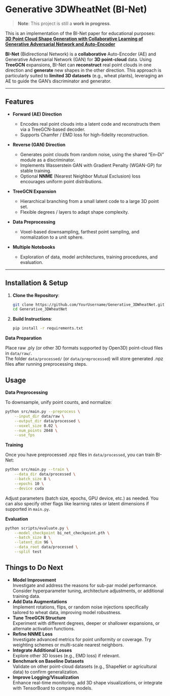 # Generative 3DWheatNet (BI-Net)
> **Note**: This project is still a **work in progress**.

This is an implementation of the BI-Net paper for educational purposes:  
[**3D Point Cloud Shape Generation with Collaborative Learning of Generative Adversarial Network and Auto-Encoder**](https://www.mdpi.com/2072-4292/16/10/1772)

**BI-Net** (Bidirectional Network) is a **collaborative** Auto-Encoder (AE) and Generative Adversarial Network (GAN) for **3D point-cloud** data. Using **TreeGCN** expansions, BI-Net can **reconstruct** real point clouds in one direction and **generate** new shapes in the other direction. This approach is particularly suited to **limited 3D datasets** (e.g., wheat plants), leveraging an AE to guide the GAN’s discriminator and generator.

---

## Features

- **Forward (AE) Direction**  
  - Encodes real point clouds into a latent code and reconstructs them via a TreeGCN-based decoder.
  - Supports Chamfer / EMD loss for high-fidelity reconstruction.

- **Reverse (GAN) Direction**  
  - Generates point clouds from random noise, using the shared “En–Di” module as a discriminator.
  - Implements Wasserstein GAN with Gradient Penalty (WGAN-GP) for stable training.
  - Optional **NNME** (Nearest Neighbor Mutual Exclusion) loss encourages uniform point distributions.

- **TreeGCN Expansion**  
  - Hierarchical branching from a small latent code to a large 3D point set.
  - Flexible degrees / layers to adapt shape complexity.

- **Data Preprocessing**  
  - Voxel-based downsampling, farthest point sampling, and normalization to a unit sphere.

- **Multiple Notebooks**  
  - Exploration of data, model architectures, training procedures, and evaluation.

---

## Installation & Setup

1. **Clone the Repository**:
   ```bash
   git clone https://github.com/YourUsername/Generative_3DWheatNet.git
   cd Generative_3DWheatNet
   ```

2. **Build Instructions**:
   ```bash
   pip install -r requirements.txt
   ```

**Data Preparation**

Place raw .ply (or other 3D formats supported by Open3D) point-cloud files in `data/raw/`.  
The folder `data/processed/` (or `data/preprocessed`) will store generated .npz files after running preprocessing steps.

## Usage

**Data Preprocessing**

To downsample, unify point counts, and normalize:
```bash
python src/main.py --preprocess \
    --input_dir data/raw \
    --output_dir data/processed \
    --voxel_size 0.02 \
    --num_points 2048 \
    --use_fps
```

**Training**

Once you have preprocessed .npz files in `data/processed`, you can train BI-Net:
```bash
python src/main.py --train \
    --data_dir data/processed \
    --batch_size 8 \
    --epochs 10 \
    --device cuda
```
Adjust parameters (batch size, epochs, GPU device, etc.) as needed. You can also specify other flags like learning rates or latent dimensions if supported in `main.py`.

**Evaluation**
```bash
python scripts/evaluate.py \
    --model_checkpoint bi_net_checkpoint.pth \
    --batch_size 8 \
    --latent_dim 96 \
    --data_root data/processed \
    --split test
```

## Things to Do Next
- **Model Improvement**  
  Investigate and address the reasons for sub-par model performance. Consider hyperparameter tuning, architecture adjustments, or additional training data.
- **Add Data Augmentations**  
  Implement rotations, flips, or random noise injections specifically tailored to wheat data, improving model robustness.
- **Tune TreeGCN Structure**  
  Experiment with different degrees, deeper or shallower expansions, or alternate activation functions.
- **Refine NNME Loss**  
  Investigate advanced metrics for point uniformity or coverage. Try weighting schemes or multi-scale nearest neighbors.
- **Integrate Additional Losses**  
  Explore other 3D losses (e.g., EMD loss) if relevant.
- **Benchmark on Baseline Datasets**  
  Validate on other point-cloud datasets (e.g., ShapeNet or agricultural data) to confirm generalization.
- **Improve Logging/Visualization**  
  Enhance real-time monitoring, add 3D shape visualizations, or integrate with TensorBoard to compare models.